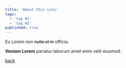 ```yaml
---
title: 'About this site'
tags:
  - 'tag #1'
  - 'tag #2'
published: true
---
```


Eu Lorem non ~~nulla ut in~~ officia.

**Veniam Lorem** pariatur laborum amet enim velit eiusmod.

[back](/)
